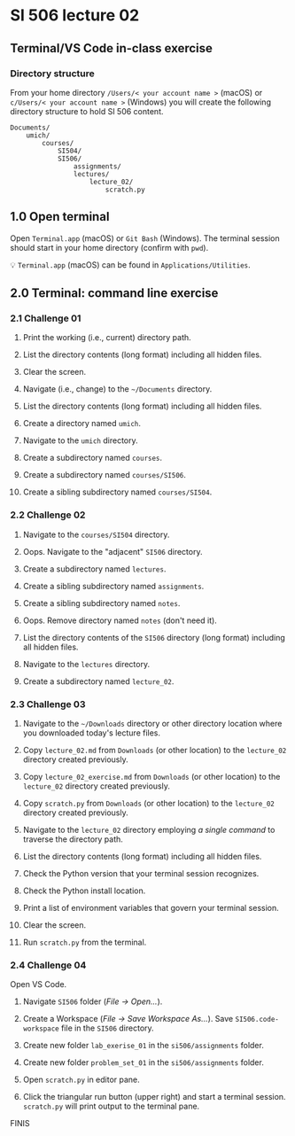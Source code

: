 # SI 506 lecture 02

## Terminal/VS Code in-class exercise

### Directory structure

From your home directory `/Users/< your account name >` (macOS) or `c/Users/< your account name >`
(Windows) you will create the following directory structure to hold SI 506 content.

```commandline
Documents/
    umich/
        courses/
            SI504/
            SI506/
                assignments/
                lectures/
                    lecture_02/
                        scratch.py
```

## 1.0 Open terminal

Open `Terminal.app` (macOS) or `Git Bash` (Windows). The terminal session should start in your
home directory (confirm with `pwd`).

:bulb: `Terminal.app` (macOS) can be found in `Applications/Utilities`.

## 2.0 Terminal: command line exercise

### 2.1 Challenge 01

1. Print the working (i.e., current) directory path.

2. List the directory contents (long format) including all hidden files.

3. Clear the screen.

4. Navigate (i.e., change) to the `~/Documents` directory.

5. List the directory contents (long format) including all hidden files.

6. Create a directory named `umich`.

7. Navigate to the `umich` directory.

8. Create a subdirectory named `courses`.

9. Create a subdirectory named `courses/SI506`.

10. Create a sibling subdirectory named `courses/SI504`.

### 2.2 Challenge 02

1. Navigate to the `courses/SI504` directory.

2. Oops. Navigate to the "adjacent" `SI506` directory.

3. Create a subdirectory named `lectures`.

4. Create a sibling subdirectory named `assignments`.

5. Create a sibling subdirectory named `notes`.

6. Oops. Remove directory named `notes` (don't need it).

7. List the directory contents of the `SI506` directory (long format) including all hidden files.

8. Navigate to the `lectures` directory.

9. Create a subdirectory named `lecture_02`.

### 2.3 Challenge 03

1. Navigate to the `~/Downloads` directory or other directory location where you downloaded today's
   lecture files.

2. Copy `lecture_02.md` from `Downloads` (or other location) to the `lecture_02` directory created
   previously.

3. Copy `lecture_02_exercise.md` from `Downloads` (or other location) to the `lecture_02` directory
   created previously.

4. Copy `scratch.py` from `Downloads` (or other location) to the `lecture_02` directory created
   previously.

5. Navigate to the `lecture_02` directory employing _a single command_ to traverse the
   directory path.

6. List the directory contents (long format) including all hidden files.

7. Check the Python version that your terminal session recognizes.

8. Check the Python install location.

9. Print a list of environment variables that govern your terminal session.

10. Clear the screen.

11. Run `scratch.py` from the terminal.

### 2.4 Challenge 04

Open VS Code.

1. Navigate `SI506` folder (_File -> Open..._).

2. Create a Workspace (_File -> Save Workspace As..._). Save `SI506.code-workspace` file in the
   `SI506` directory.

3. Create new folder `lab_exerise_01` in the `si506/assignments` folder.

4. Create new folder `problem_set_01` in the `si506/assignments` folder.

5. Open `scratch.py` in editor pane.

6. Click the triangular run button (upper right) and start a terminal session. `scratch.py` will
   print output to the terminal pane.

FINIS
